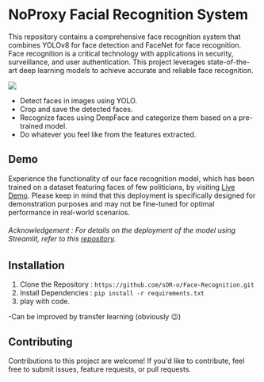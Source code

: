 # NoProxy Facial Recognition System
This repository contains a comprehensive face recognition system that combines YOLOv8 for face detection and FaceNet for face recognition. Face recognition is a critical technology with applications in security, surveillance, and user authentication. This project leverages state-of-the-art deep learning models to achieve accurate and reliable face recognition.

<img src="./assets/asset01.png"></img>

- Detect faces in images using YOLO.
- Crop and save the detected faces.
- Recognize faces using DeepFace and categorize them based on a pre-trained model.
- Do whatever you feel like from the features extracted.

## Demo
Experience the functionality of our face recognition model, which has been trained on a dataset featuring faces of few politicians, by visiting [Live Demo](https://face-recognition-ml.streamlit.app/). Please keep in mind that this deployment is specifically designed for demonstration purposes and may not be fine-tuned for optimal performance in real-world scenarios.

###### Acknowledgement : For details on the deployment of the model using Streamlit, refer to this [repository](https://github.com/NikhilKalloli/Face-Recognition).

  ## Installation
1. Clone the Repository : `https://github.com/sOR-o/Face-Recognition.git`
2. Install Dependencies : `pip install -r requirements.txt`
3. play with code.

-Can be improved by transfer learning (obviously 😉)

## Contributing
Contributions to this project are welcome! If you'd like to contribute, feel free to submit issues, feature requests, or pull requests.
  
